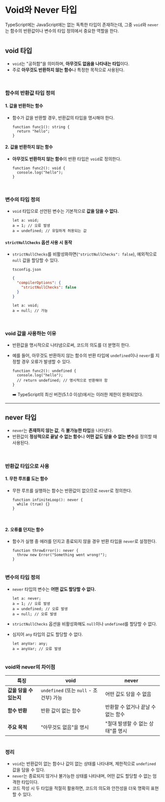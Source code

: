 # Void와 Never 타입

TypeScript에는 JavaScript에는 없는 독특한 타입이 존재하는데, 그중 `void`와 `never`는 함수의 반환값이나 변수의 타입 정의에서 중요한 역할을 한다.

#  

## void 타입

- `void`는 "공허함"을 의미하며, **아무것도 없음을 나타내는 타입**이다.
- 주로 **아무것도 반환하지 않는 함수**나 특정한 목적으로 사용된다.

<br />

### 함수의 반환값 타입 정의

#### 1. 값을 반환하는 함수
- 함수가 값을 반환할 경우, 반환값의 타입을 명시해야 한다.

  ```tsx
  function func1(): string {
    return "hello";
  }
  ```

#### 2. 값을 반환하지 않는 함수
- **아무것도 반환하지 않는 함수**의 반환 타입은 `void`로 정의한다.

  ```tsx
  function func2(): void {
    console.log("hello");
  }
  ```

<br />

### 변수의 타입 정의

- `void` 타입으로 선언된 변수는 기본적으로 **값을 담을 수 없다.**

  ```tsx
  let a: void;
  a = 1; // 오류 발생
  a = undefined; // 유일하게 허용되는 값
  ```

#### `strictNullChecks` 옵션 사용 시 동작
- `strictNullChecks`를 비활성화하면(`"strictNullChecks": false`), 예외적으로 `null` 값을 할당할 수 있다.

  `tsconfig.json`
  ```json
  {
    "compilerOptions": {
      "strictNullChecks": false
    }
  }
  ```

  ```tsx
  let a: void;
  a = null; // 가능
  ```

<br />

### void 값을 사용하는 이유

- 반환값을 명시적으로 나타냄으로써, 코드의 의도를 더 분명히 한다.
- 예를 들어, 아무것도 반환하지 않는 함수의 반환 타입에 `undefined`이나 `never`를 지정할 경우 오류가 발생할 수 있다.
  
  ```tsx
  function func2(): undefined {
    console.log("hello");
    // return undefined; // 명시적으로 반환해야 함
  }
  ```

  ➡️ TypeScript의 최신 버전(5.1.0 이상)에서는 이러한 제한이 완화되었다.

---

## never 타입

- `never`는 **존재하지 않는 값**, 즉 **불가능한 타입**을 나타낸다.
- 반환값이 **정상적으로 끝날 수 없는 함수**나 **어떤 값도 담을 수 없는 변수**를 정의할 때 사용된다.

<br />

### 반환값 타입으로 사용

#### 1. 무한 루프를 도는 함수
- 무한 루프를 실행하는 함수는 반환값이 없으므로 `never`로 정의한다.

  ```tsx
  function infiniteLoop(): never {
    while (true) {}
  }
  ```

<br />

#### 2. 오류를 던지는 함수
- 함수가 실행 중 에러를 던지고 종료되지 않을 경우 반환 타입을 `never`로 설정한다.

  ```tsx
  function throwError(): never {
    throw new Error("Something went wrong!");
  }
  ```

# 

### 변수의 타입 정의

- `never` 타입의 변수는 **어떤 값도 할당할 수 없다.**

  ```tsx
  let a: never;
  a = 1; // 오류 발생
  a = undefined; // 오류 발생
  a = null; // 오류 발생
  ```

- `strictNullChecks` 옵션을 비활성화해도 `null`이나 `undefined`를 할당할 수 없다.
- 심지어 `any` 타입의 값도 할당할 수 없다.

  ```tsx
  let anyVar: any;
  a = anyVar; // 오류 발생
  ```

# 

### void와 never의 차이점

| **특징**           | **void**                                  | **never**                                      |
|---------------------|-------------------------------------------|-----------------------------------------------|
| **값을 담을 수 있는지** | `undefined` (또는 `null` - 조건부) 가능     | 어떤 값도 담을 수 없음                        |
| **함수 반환**       | 반환 값이 없는 함수                       | 반환할 수 없거나 끝날 수 없는 함수             |
| **주요 목적**       | "아무것도 없음"을 명시                    | "절대 발생할 수 없는 상태"를 명시             |

# 

### 정리

- `void`는 반환값이 없는 함수나 값이 없는 상태를 나타내며, 제한적으로 `undefined` 값을 담을 수 있다.
- `never`는 종료되지 않거나 불가능한 상태를 나타내며, 어떤 값도 할당할 수 없는 엄격한 타입이다.
- 코드 작성 시 두 타입을 적절히 활용하면, 코드의 의도와 안전성을 더욱 명확히 표현할 수 있다.
